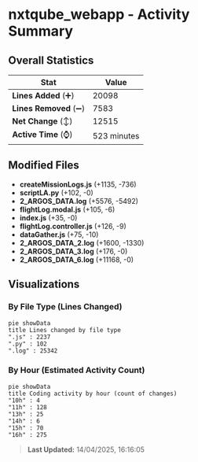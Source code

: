 # nxtqube_webapp - Activity Summary 

## Overall Statistics

| Stat                   | Value                                                             |
| ---------------------- | ----------------------------------------------------------------- |
| **Lines Added** (➕)   | 20098                                          |
| **Lines Removed** (➖) | 7583                                        |
| **Net Change** (↕)    | 12515                |
| **Active Time** (⌚)   | 523 minutes |


## Modified Files
- **createMissionLogs.js** (+1135, -736)
- **scriptLA.py** (+102, -0)
- **2_ARGOS_DATA.log** (+5576, -5492)
- **flightLog.modal.js** (+105, -6)
- **index.js** (+35, -0)
- **flightLog.controller.js** (+126, -9)
- **dataGather.js** (+75, -10)
- **2_ARGOS_DATA_2.log** (+1600, -1330)
- **2_ARGOS_DATA_3.log** (+176, -0)
- **2_ARGOS_DATA_6.log** (+11168, -0)

## Visualizations

### By File Type (Lines Changed)

```mermaid
pie showData
title Lines changed by file type
".js" : 2237
".py" : 102
".log" : 25342
```

### By Hour (Estimated Activity Count)

```mermaid
pie showData
title Coding activity by hour (count of changes)
"10h" : 4
"11h" : 128
"13h" : 25
"14h" : 6
"15h" : 70
"16h" : 275
```


> **Last Updated:** 14/04/2025, 16:16:05